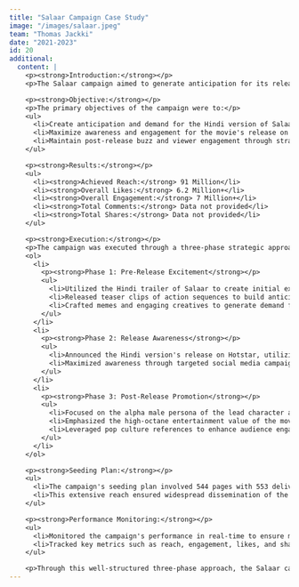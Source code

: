 ```yaml
---
title: "Salaar Campaign Case Study"
image: "/images/salaar.jpeg"
team: "Thomas Jackki"
date: "2021-2023"
id: 20
additional:
  content: |
    <p><strong>Introduction:</strong></p>
    <p>The Salaar campaign aimed to generate anticipation for its release on Hotstar, targeting action movie enthusiasts, Prabhas fans, and the Hindi-speaking audience. Through a three-phase strategy, the campaign sought to maximize engagement and buzz around the movie, leveraging pop culture references and the lead character's alpha male persona to sustain audience interest and excitement.</p>

    <p><strong>Objective:</strong></p>
    <p>The primary objectives of the campaign were to:</p>
    <ul>
      <li>Create anticipation and demand for the Hindi version of Salaar.</li>
      <li>Maximize awareness and engagement for the movie's release on Hotstar.</li>
      <li>Maintain post-release buzz and viewer engagement through strategic promotion and pop culture integration.</li>
    </ul>

    <p><strong>Results:</strong></p>
    <ul>
      <li><strong>Achieved Reach:</strong> 91 Million</li>
      <li><strong>Overall Likes:</strong> 6.2 Million+</li>
      <li><strong>Overall Engagement:</strong> 7 Million+</li>
      <li><strong>Total Comments:</strong> Data not provided</li>
      <li><strong>Total Shares:</strong> Data not provided</li>
    </ul>

    <p><strong>Execution:</strong></p>
    <p>The campaign was executed through a three-phase strategic approach:</p>
    <ol>
      <li>
        <p><strong>Phase 1: Pre-Release Excitement</strong></p>
        <ul>
          <li>Utilized the Hindi trailer of Salaar to create initial excitement.</li>
          <li>Released teaser clips of action sequences to build anticipation organically.</li>
          <li>Crafted memes and engaging creatives to generate demand for the Hindi version release.</li>
        </ul>
      </li>
      <li>
        <p><strong>Phase 2: Release Awareness</strong></p>
        <ul>
          <li>Announced the Hindi version's release on Hotstar, utilizing the hashtag #SalaarOnHotstar to foster broad engagement and sharing.</li>
          <li>Maximized awareness through targeted social media campaigns, encouraging audience participation and buzz.</li>
        </ul>
      </li>
      <li>
        <p><strong>Phase 3: Post-Release Promotion</strong></p>
        <ul>
          <li>Focused on the alpha male persona of the lead character as a protector of the masses.</li>
          <li>Emphasized the high-octane entertainment value of the movie and shared positive viewer reviews.</li>
          <li>Leveraged pop culture references to enhance audience engagement and sustain interest.</li>
        </ul>
      </li>
    </ol>

    <p><strong>Seeding Plan:</strong></p>
    <ul>
      <li>The campaign's seeding plan involved 544 pages with 553 deliverable posts and reels, reaching a total follower base of 523.6 million.</li>
      <li>This extensive reach ensured widespread dissemination of the campaign content and maximized audience engagement.</li>
    </ul>

    <p><strong>Performance Monitoring:</strong></p>
    <ul>
      <li>Monitored the campaign's performance in real-time to ensure maximum effectiveness.</li>
      <li>Tracked key metrics such as reach, engagement, likes, and shares to measure success and make necessary adjustments.</li>
    </ul>

    <p>Through this well-structured three-phase approach, the Salaar campaign successfully achieved viral status, generating significant anticipation, awareness, and post-release engagement. The strategic use of trailers, memes, and pop culture references played a crucial role in sustaining audience interest and maximizing the movie's impact on Hotstar.</p>
---
```

